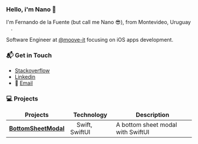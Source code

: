 ### Hello, i'm Nano 👋

I'm Fernando de la Fuente (but call me Nano 😎), from Montevideo, Uruguay <img src="https://image.flaticon.com/icons/svg/197/197599.svg" width="13"/>. 

Software Engineer at [@moove-it](https://github.com/moove-it) focusing on iOS apps development.

### 📬 Get in Touch

- [Stackoverflow](https://stackoverflow.com/users/4687709/fdelafuente)
- [Linkedin](https://www.linkedin.com/in/delafuentealonso)
- 📨 [Email](fernando_5341@hotmail.com)

### 💻 Projects

<table>
  <thead align="center">
    <tr border: none;>
      <td><b>Projects</b></td>
      <td><b>Technology</b></td>
      <td><b>Description</b></td>
    </tr>
  </thead>
  <tbody>
    <tr>
	    <td><a href="https://github.com/fernandodelafuente/BottomSheetModal"><b>BottomSheetModal</b></a></td>
      <td><img src="https://www.flaticon.com/svg/static/icons/svg/732/732250.svg" width="13"/> Swift, SwiftUI</td>
      <td>A bottom sheet modal with SwiftUI</td>
    </tr>
  </tbody>
</table>
